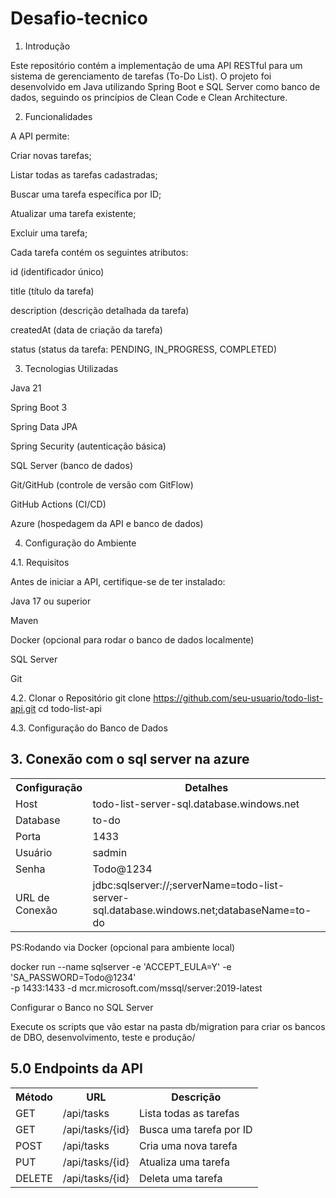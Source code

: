 # Desafio-tecnico

1. Introdução

Este repositório contém a implementação de uma API RESTful para um sistema de gerenciamento de tarefas (To-Do List). O projeto foi desenvolvido em Java utilizando Spring Boot e SQL Server como banco de dados, seguindo os princípios de Clean Code e Clean Architecture.

2. Funcionalidades

A API permite:

Criar novas tarefas;

Listar todas as tarefas cadastradas;

Buscar uma tarefa específica por ID;

Atualizar uma tarefa existente;

Excluir uma tarefa;

Cada tarefa contém os seguintes atributos:

id (identificador único)

title (título da tarefa)

description (descrição detalhada da tarefa)

createdAt (data de criação da tarefa)

status (status da tarefa: PENDING, IN_PROGRESS, COMPLETED)

3. Tecnologias Utilizadas

Java 21

Spring Boot 3

Spring Data JPA

Spring Security (autenticação básica)

SQL Server (banco de dados)

Git/GitHub (controle de versão com GitFlow)

GitHub Actions (CI/CD)

Azure (hospedagem da API e banco de dados)

4. Configuração do Ambiente

4.1. Requisitos

Antes de iniciar a API, certifique-se de ter instalado:

Java 17 ou superior

Maven

Docker (opcional para rodar o banco de dados localmente)

SQL Server

Git

4.2. Clonar o Repositório
git clone https://github.com/seu-usuario/todo-list-api.git
cd todo-list-api

4.3. Configuração do Banco de Dados

<h2>3. Conexão com o sql server na azure</h2>
<table>
    <tr>
        <th>Configuração</th>
        <th>Detalhes</th>
    </tr>
    <tr>
        <td>Host</td>
        <td>todo-list-server-sql.database.windows.net</td>
    </tr>
    <tr>
        <td>Database</td>
        <td>to-do</td>
    </tr>
    <tr>
        <td>Porta</td>
        <td>1433</td>
    </tr>
    <tr>
        <td>Usuário</td>
        <td>sadmin</td>
    </tr>
    <tr>
        <td>Senha</td>
        <td>Todo@1234</td>
    </tr>
    <tr>
        <td>URL de Conexão</td>
        <td>jdbc:sqlserver://;serverName=todo-list-server-sql.database.windows.net;databaseName=to-do</td>
    </tr>
</table>

PS:Rodando via Docker (opcional para ambiente local)

docker run --name sqlserver -e 'ACCEPT_EULA=Y' -e 'SA_PASSWORD=Todo@1234' \
   -p 1433:1433 -d mcr.microsoft.com/mssql/server:2019-latest

   Configurar o Banco no SQL Server

Execute os scripts que vão estar na pasta db/migration para criar os bancos de DBO, desenvolvimento, teste e produção/


<h2>5.0 Endpoints da API</h2>
<table>
    <tr>
        <th>Método</th>
        <th>URL</th>
        <th>Descrição</th>
    </tr>
    <tr>
        <td>GET</td>
        <td>/api/tasks</td>
        <td>Lista todas as tarefas</td>
    </tr>
    <tr>
        <td>GET</td>
        <td>/api/tasks/{id}</td>
        <td>Busca uma tarefa por ID</td>
    </tr>
    <tr>
        <td>POST</td>
        <td>/api/tasks</td>
        <td>Cria uma nova tarefa</td>
    </tr>
    <tr>
        <td>PUT</td>
        <td>/api/tasks/{id}</td>
        <td>Atualiza uma tarefa</td>
    </tr>
    <tr>
        <td>DELETE</td>
        <td>/api/tasks/{id}</td>
        <td>Deleta uma tarefa</td>
    </tr>
</table>





